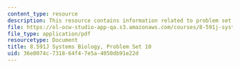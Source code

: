 ```yaml
---
content_type: resource
description: This resource contains information related to problem set 10.
file: https://ol-ocw-studio-app-qa.s3.amazonaws.com/courses/8-591j-systems-biology-fall-2014/36e0074c731864f47e5a4050db91e22d_MIT8_591JF14_ProblemSet10.pdf
file_type: application/pdf
resourcetype: Document
title: 8.591J Systems Biology, Problem Set 10
uid: 36e0074c-7318-64f4-7e5a-4050db91e22d
---
```

